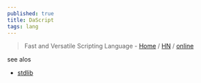 ```yaml
---
published: true
title: DaScript
tags: lang
---
```

> Fast and Versatile Scripting Language - [Home](https://dascript.org/) / [HN](https://news.ycombinator.com/item?id=38031157) / [online](https://gaijinentertainment.github.io/try-dascript/)

see alos
- [stdlib](https://dascript.org/doc/stdlib/index.html)